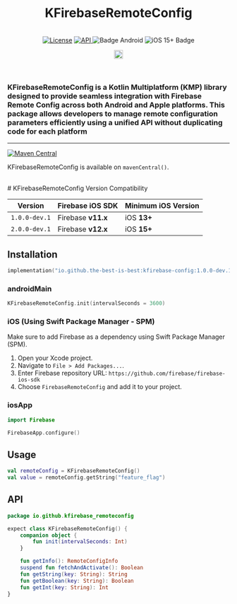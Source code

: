 <h1 align="center">KFirebaseRemoteConfig</h1><br>
<div align="center">
<a href="https://opensource.org/licenses/Apache-2.0"><img alt="License" src="https://img.shields.io/badge/License-Apache%202.0-blue.svg"/></a>
<a href="https://android-arsenal.com/api?level=21" rel="nofollow">
    <img alt="API" src="https://img.shields.io/badge/API-21%2B-brightgreen.svg?style=flat" style="max-width: 100%;">
</a>
  <img src="https://img.shields.io/badge/Platform-Android-brightgreen.svg?logo=android" alt="Badge Android" />
  <img src="https://img.shields.io/badge/iOS-15%2B-blue.svg?logo=apple" alt="iOS 15+ Badge" />

<a href="https://github.com/the-best-is-best/"><img alt="Profile" src="https://img.shields.io/badge/github-%23181717.svg?&style=for-the-badge&logo=github&logoColor=white" height="20"/></a>
</div>

<br>

### KFirebaseRemoteConfig is a Kotlin Multiplatform (KMP) library designed to provide seamless integration with Firebase Remote Config across both Android and Apple platforms. This package allows developers to manage remote configuration parameters efficiently using a unified API without duplicating code for each platform

<hr>

[![Maven Central](https://img.shields.io/maven-central/v/io.github.the-best-is-best/kfirebase-config)](https://central.sonatype.com/artifact/io.github.the-best-is-best/kfirebase-config)

KFirebaseRemoteConfig is available on `mavenCentral()`.

<br>
# KFirebaseRemoteConfig Version Compatibility

| Version       | Firebase iOS SDK   | Minimum iOS Version |
|---------------|--------------------|---------------------|
| `1.0.0-dev.1` | Firebase **v11.x** | iOS **13+**         |
| `2.0.0-dev.1` | Firebase **v12.x** | iOS **15+**         |

## Installation

```kotlin
implementation("io.github.the-best-is-best:kfirebase-config:1.0.0-dev.1")
```

### androidMain

```kotlin
KFirebaseRemoteConfig.init(intervalSeconds = 3600)
```

### iOS (Using Swift Package Manager - SPM)

Make sure to add Firebase as a dependency using Swift Package Manager (SPM).

1. Open your Xcode project.
2. Navigate to `File > Add Packages...`.
3. Enter Firebase repository URL: `https://github.com/firebase/firebase-ios-sdk`
4. Choose `FirebaseRemoteConfig` and add it to your project.

### iosApp

```swift
import Firebase

FirebaseApp.configure()
```

## Usage

```kotlin
val remoteConfig = KFirebaseRemoteConfig()
val value = remoteConfig.getString("feature_flag")
```

## API

```kotlin
package io.github.kfirebase_remoteconfig

expect class KFirebaseRemoteConfig() {
    companion object {
        fun init(intervalSeconds: Int)
    }

    fun getInfo(): RemoteConfigInfo
    suspend fun fetchAndActivate(): Boolean
    fun getString(key: String): String
    fun getBoolean(key: String): Boolean
    fun getInt(key: String): Int
}
```
